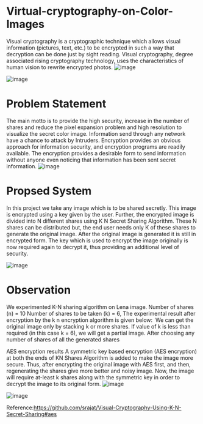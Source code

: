 # Virtual-cryptography-on-Color-Images
Visual cryptography is a cryptographic technique which allows visual information (pictures, text, etc.) to be encrypted in such a way that decryption can be done just by sight reading. Visual cryptography, degree associated rising cryptography technology, uses the characteristics of human vision to rewrite encrypted photos. 
![image](https://user-images.githubusercontent.com/69750612/118719595-4c2a6380-b846-11eb-9c18-3880c1d7d24d.png)

![image](https://user-images.githubusercontent.com/69750612/118719640-58aebc00-b846-11eb-8c12-daea58252c97.png)

# Problem Statement
The main motto is to provide the high security, increase in the number of shares and reduce the pixel expansion problem and high resolution to visualize the secret color image. Information send through any network have a chance to attack by Intruders. Encryption provides an obvious approach for information security, and encryption programs are readily available. The encryption provides a desirable form to send information without anyone even noticing that information has been sent secret information.
![image](https://user-images.githubusercontent.com/69750612/118719696-6e23e600-b846-11eb-82a7-02a882b58c6b.png)

# Propsed System
In this project we take any image which is to be shared secretly. This image is encrypted using a key given by the user. Further, the encrypted image is divided into N different shares using K N Secret Sharing Algorithm. These N shares can be distributed but, the end user needs only K of these shares to generate the original image. After the original image is generated it is still in encrypted form. The key which is used to encrypt the image originally is now required again to decrypt it, thus providing an additional level of security.


![image](https://user-images.githubusercontent.com/69750612/118719893-9f9cb180-b846-11eb-844f-d1bee55f4904.png)

# Observation

We experimented K-N sharing algorithm on Lena image.
Number of shares (n) = 10
Number of shares to be taken (k) = 6,
The experimental result after encryption by the k n encryption algorithm is given below: 
We can get the original image only by stacking k or more shares. If value of k is less than required (in this case k = 6), we will get a partial image. After choosing any number of shares of all the generated shares


AES encryption results
          A symmetric key based encryption (AES encryption) at both the ends of KN Shares
           Algorithm is added to make the image more secure.
 Thus, after encrypting the original image with AES first, and then, regenerating the shares give more better and noisy image. Now, the image will require at-least k shares  along with the symmetric key in order to decrypt the image to its original form.
![image](https://user-images.githubusercontent.com/69750612/118720107-d1ae1380-b846-11eb-9038-2e34cc5b923e.png)

![image](https://user-images.githubusercontent.com/69750612/118720130-d96db800-b846-11eb-8456-7d2ebd8d0c61.png)

Reference:https://github.com/srajat/Visual-Cryptography-Using-K-N-Secret-Sharing#aes
